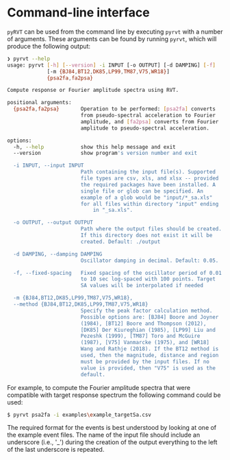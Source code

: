 # Command-line interface

`pyRVT` can be used from the command line by executing `pyrvt` with a number of arguments. These
arguments can be found by running `pyrvt`, which will produce the
following output:

```bash
❯ pyrvt --help
usage: pyrvt [-h] [--version] -i INPUT [-o OUTPUT] [-d DAMPING] [-f]
             [-m {BJ84,BT12,DK85,LP99,TM87,V75,WR18}]
             {psa2fa,fa2psa}

Compute response or Fourier amplitude spectra using RVT.

positional arguments:
  {psa2fa,fa2psa}       Operation to be performed: [psa2fa] converts
                        from pseudo-spectral acceleration to Fourier
                        amplitude, and [fa2psa] converts from Fourier
                        amplitude to pseudo-spectral acceleration.

options:
  -h, --help            show this help message and exit
  --version             show program's version number and exit

  -i INPUT, --input INPUT
                        Path containing the input file(s). Supported
                        file types are csv, xls, and xlsx -- provided
                        the required packages have been installed. A
                        single file or glob can be specified. An
                        example of a glob would be "input/*_sa.xls"
                        for all files within directory "input" ending
                            in "_sa.xls".

  -o OUTPUT, --output OUTPUT
                        Path where the output files should be created.
                        If this directory does not exist it will be
                        created. Default: ./output

  -d DAMPING, --damping DAMPING
                        Oscillator damping in decimal. Default: 0.05.

  -f, --fixed-spacing   Fixed spacing of the oscillator period of 0.01
                        to 10 sec log-spaced with 100 points. Target
                        SA values will be interpolated if needed

  -m {BJ84,BT12,DK85,LP99,TM87,V75,WR18},
  --method {BJ84,BT12,DK85,LP99,TM87,V75,WR18}
                        Specify the peak factor calculation method.
                        Possible options are: [BJ84] Boore and Joyner
                        (1984), [BT12] Boore and Thompson (2012),
                        [DK85] Der Kiureghian (1985), [LP99] Liu and
                        Pezeshk (1999), [TM87] Toro and McGuire
                        (1987), [V75] Vanmarcke (1975), and [WR18]
                        Wang and Rathje (2018). If the BT12 method is
                        used, then the magnitude, distance and region
                        must be provided by the input files. If no
                        value is provided, then "V75" is used as the
                        default.
```

For example, to compute the Fourier amplitude spectra that were compatible with
target response spectrum the following command could be used:

```bash
$ pyrvt psa2fa -i examples\example_targetSa.csv
```

The required format for the events is best understood by looking at one of the
example event files. The name of the input file should include an underscore
(i.e., '\_') during the creation of the output everything to the left of the
last underscore is repeated.
